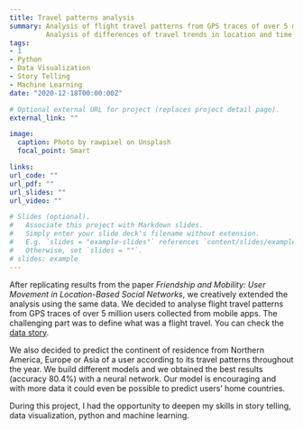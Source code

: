 ```yaml
---
title: Travel patterns analysis
summary: Analysis of flight travel patterns from GPS traces of over 5 million users of two social apps.
         Analysis of differences of travel trends in location and time among different ountries worldwide in terms..
tags:
- 1
- Python
- Data Visualization
- Story Telling
- Machine Learning
date: "2020-12-18T00:00:00Z"

# Optional external URL for project (replaces project detail page).
external_link: ""

image:
  caption: Photo by rawpixel on Unsplash
  focal_point: Smart

links:
url_code: ""
url_pdf: ""
url_slides: ""
url_video: ""

# Slides (optional).
#   Associate this project with Markdown slides.
#   Simply enter your slide deck's filename without extension.
#   E.g. `slides = "example-slides"` references `content/slides/example-slides.md`.
#   Otherwise, set `slides = ""`.
# slides: example
---
```


After replicating results from the paper _Friendship and Mobility: User Movement in Location-Based Social Networks_, we creatively extended the analysis using the same data. We decided to analyse flight travel patterns from GPS traces of over 5 million users collected from mobile apps. The challenging part was to define what was a flight travel. You can check the [data story](https://valentingarnier.github.io).

We also decided to predict the continent of residence from Northern America, Europe or Asia of a user according to its travel patterns throughout the year. We build different models and we obtained the best results (accuracy 80.4%) with a neural network.
Our model is encouraging and with more data it could even be possible to predict users’ home countries.

During this project, I had the opportunity to deepen my skills in story telling, data visualization, python and machine learning. 
